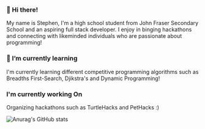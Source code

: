 ### 👋 Hi there! 
My name is Stephen, I'm a high school student from John Fraser Secondary School and an aspiring full stack developer. I enjoy in binging hackathons and connecting with likeminded individuals who are passionate about programming!

### 🌱 I’m currently learning
I'm currently learning different competitive programming algorithms such as Breadths First-Search, Djikstra's and Dynamic Programming!

### I'm currently working On 
Organizing hackathons such as TurtleHacks and PetHacks :)

![Anurag's GitHub stats](https://github-readme-stats.vercel.app/api?username=stephen-ics&count_private=true)

<!--
**stephen-ics/stephen-ics** is a ✨ _special_ ✨ repository because its `README.md` (this file) appears on your GitHub profile.

Here are some ideas to get you started:

- 🔭 I’m currently working on ...
- 🌱 I’m currently learning ...
- 👯 I’m looking to collaborate on ...
- 🤔 I’m looking for help with ...
- 💬 Ask me about ...
- 📫 How to reach me: ...
- 😄 Pronouns: ...
- ⚡ Fun fact: ...
-->
